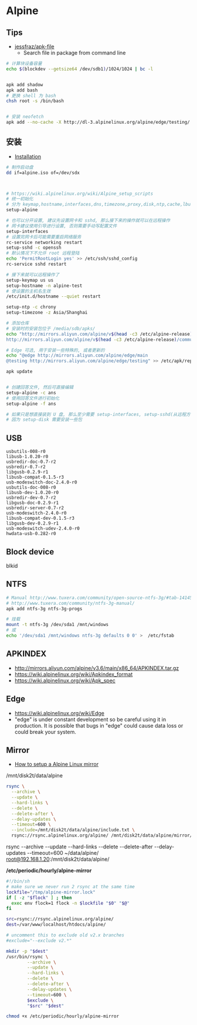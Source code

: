 # Alpine


## Tips
* [jessfraz/apk-file](https://github.com/jessfraz/apk-file)
  * Search file in package from command line


```bash
# 计算块设备容量
echo $(blockdev --getsize64 /dev/sdb1)/1024/1024 | bc -l


apk add shadow
apk add bash
# 更换 shell 为 bash
chsh root -s /bin/bash


# 安装 neofetch
apk add --no-cache -X http://dl-3.alpinelinux.org/alpine/edge/testing/ neofetch
```



## 安装
* [Installation](https://wiki.alpinelinux.org/wiki/Installation)

```bash
# 制作启动盘
dd if=alpine.iso of=/dev/sdx



# https://wiki.alpinelinux.org/wiki/Alpine_setup_scripts
# 统一初始化
# 分为 keymap,hostname,interfaces,dns,timezone,proxy,disk,ntp,cache,lbu,apkrepos 等
setup-alpine

# 也可以分开设置, 建议先设置网卡和 sshd, 那么接下来的操作就可以在远程操作
# 网卡建议使用引导进行设置, 否则需要手动写配置文件
setup-interfaces
# 设置完网卡后可能需要重启网络服务
rc-service networking restart
setup-sshd -c openssh
# 默认情况下不允许 root 远程登陆
echo 'PermitRootLogin yes' >> /etc/ssh/sshd_config
rc-service sshd restart

# 接下来就可以远程操作了
setup-keymap us us
setup-hostname -n alpine-test
# 使设置的主机名生效
/etc/init.d/hostname --quiet restart

setup-ntp -c chrony
setup-timezone -z Asia/Shanghai

# 添加仓库
# 安装时的安装包位于 /media/sdb/apks/
echo "http://mirrors.aliyun.com/alpine/v$(head -c3 /etc/alpine-release)/main
http://mirrors.aliyun.com/alpine/v$(head -c3 /etc/alpine-release)/community" >> /etc/apk/repositories

# Edge 可选, 用于安装一些特殊的, 或者更新的
echo "@edge http://mirrors.aliyun.com/alpine/edge/main
@testing http://mirrors.aliyun.com/alpine/edge/testing" >> /etc/apk/repositories

apk update


# 创建回答文件, 然后可直接编辑
setup-alpine -c ans
# 使用回答文件进行初始化
setup-alpine -f ans

# 如果只是想直接装到 U 盘, 那么至少需要 setup-interfaces, setup-sshd(从远程方便操作, 可以粘贴复制), 添加仓库, 然后才能 setup-disk
# 因为 setup-disk 需要安装一些包

```

## USB

```
usbutils-008-r0
libusb-1.0.20-r0
usbredir-doc-0.7-r2
usbredir-0.7-r2
libgusb-0.2.9-r1
libusb-compat-0.1.5-r3
usb-modeswitch-doc-2.4.0-r0
usbutils-doc-008-r0
libusb-dev-1.0.20-r0
usbredir-dev-0.7-r2
libgusb-doc-0.2.9-r1
usbredir-server-0.7-r2
usb-modeswitch-2.4.0-r0
libusb-compat-dev-0.1.5-r3
libgusb-dev-0.2.9-r1
usb-modeswitch-udev-2.4.0-r0
hwdata-usb-0.282-r0
```

## Block device
blkid

## NTFS

```bash
# Manual http://www.tuxera.com/community/open-source-ntfs-3g/#tab-1414502373-2-22
# http://www.tuxera.com/community/ntfs-3g-manual/
apk add ntfs-3g ntfs-3g-progs

# 挂载
mount -t ntfs-3g /dev/sda1 /mnt/windows
# 或
echo '/dev/sda1 /mnt/windows ntfs-3g defaults 0 0' >  /etc/fstab
```

## APKINDEX
* http://mirrors.aliyun.com/alpine/v3.6/main/x86_64/APKINDEX.tar.gz
* https://wiki.alpinelinux.org/wiki/Apkindex_format
* https://wiki.alpinelinux.org/wiki/Apk_spec

## Edge
* https://wiki.alpinelinux.org/wiki/Edge
* "edge" is under constant development so be careful using it in production. It is possible that bugs in "edge" could cause data loss or could break your system.


## Mirror
* [How to setup a Alpine Linux mirror](https://wiki.alpinelinux.org/wiki/How_to_setup_a_Alpine_Linux_mirror)

/mnt/disk2t/data/alpine

```bash
rsync \
  --archive \
  --update \
  --hard-links \
  --delete \
  --delete-after \
  --delay-updates \
  --timeout=600 \
  --include=/mnt/disk2t/data/alpine/include.txt \
  rsync://rsync.alpinelinux.org/alpine/ /mnt/disk2t/data/alpine/mirror/
```

rsync --archive --update --hard-links --delete --delete-after --delay-updates --timeout=600 ~/data/alpine/ root@192.168.1.20:/mnt/disk2t/data/alpine/

__/etc/periodic/hourly/alpine-mirror__

```bash
#!/bin/sh
# make sure we never run 2 rsync at the same time
lockfile="/tmp/alpine-mirror.lock"
if [ -z "$flock" ] ; then
  exec env flock=1 flock -n $lockfile "$0" "$@"
fi

src=rsync://rsync.alpinelinux.org/alpine/ 
dest=/var/www/localhost/htdocs/alpine/

# uncomment this to exclude old v2.x branches
#exclude="--exclude v2.*"

mkdir -p "$dest"
/usr/bin/rsync \
        --archive \
        --update \
        --hard-links \
        --delete \
        --delete-after \
        --delay-updates \
        --timeout=600 \
        $exclude \
        "$src" "$dest"
```

```bash
chmod +x /etc/periodic/hourly/alpine-mirror
```

